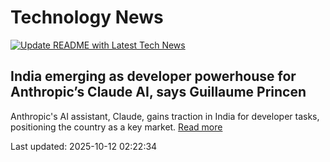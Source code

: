 # Technology News

[![Update README with Latest Tech News](https://github.com/tcdtist/daily-tech-digest/actions/workflows/main.yml/badge.svg)](https://github.com/tcdtist/daily-tech-digest/actions/workflows/main.yml)

## India emerging as developer powerhouse for Anthropic’s Claude AI, says Guillaume Princen
Anthropic's AI assistant, Claude, gains traction in India for developer tasks, positioning the country as a key market.
[Read more](https://www.thehindubusinessline.com/info-tech/india-emerging-as-developer-powerhouse-for-anthropics-claude-ai-says-guillaume-princen/article70152061.ece)



Last updated: 2025-10-12 02:22:34